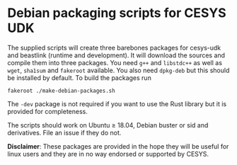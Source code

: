 Debian packaging scripts for CESYS UDK
======================================

The supplied scripts will create three barebones packages for cesys-udk and
beastlink (runtime and development). It will download the sources and compile
them into three packages. You need `g++` and `libstdc++` as well as `wget`,
`sha1sum` and `fakeroot` available. You also need `dpkg-deb` but this should be
installed by default. To build the packages run

```
fakeroot ./make-debian-packages.sh
```

The `-dev` package is not required if you want to use the Rust library but it
is provided for completeness.

The scripts should work on Ubuntu ≥ 18.04, Debian buster or sid and
derivatives.  File an issue if they do not.

**Disclaimer**: These packages are provided in the hope they will be useful for
linux users and they are in no way endorsed or supported by CESYS.
